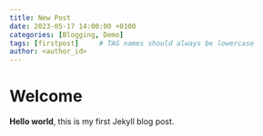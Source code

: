 ```yaml
---
title: New Post
date: 2023-05-17 14:00:00 +0100
categories: [Blogging, Demo]
tags: [firstpost]     # TAG names should always be lowercase
author: <author_id>
---
```


# Welcome

**Hello world**, this is my first Jekyll blog post.